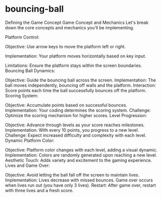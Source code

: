 # bouncing-ball
Defining the Game Concept
Game Concept and Mechanics
Let's break down the core concepts and mechanics you'll be implementing.

Platform Control:

Objective: Use arrow keys to move the platform left or right.

Implementation: Your platform moves horizontally based on key input.

Limitations: Ensure the platform stays within the screen boundaries.
Bouncing Ball Dynamics:

Objective: Guide the bouncing ball across the screen.
Implementation: The ball moves independently, bouncing off walls and the platform.
Interaction: Score points each time the ball successfully bounces off the platform.
Scoring System:

Objective: Accumulate points based on successful bounces.
Implementation: Your coding determines the scoring system.
Challenge: Optimize the scoring mechanism for higher scores.
Level Progression:

Objective: Advance through levels as your score reaches milestones.
Implementation: With every 10 points, you progress to a new level.
Challenge: Expect increased difficulty and complexity with each level.
Dynamic Platform Color:

Objective: Platform color changes with each level, adding a visual dynamic.
Implementation: Colors are randomly generated upon reaching a new level.
Aesthetic Touch: Adds variety and excitement to the gaming experience.
Lives and Game Over:

Objective: Avoid letting the ball fall off the screen to maintain lives.
Implementation: Lives decrease with missed bounces. Game over occurs when lives run out (you have only 3 lives).
Restart: After game over, restart with three lives and a fresh score.
